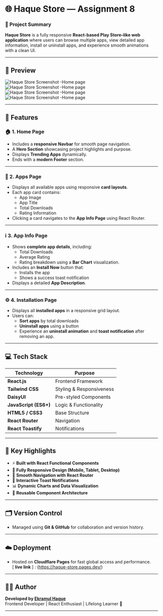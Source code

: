 # 🌐 Haque Store — Assignment 8

### 📝 Project Summary
**Haque Store** is a fully responsive **React-based Play Store–like web application** where users can browse multiple apps, view detailed app information, install or uninstall apps, and experience smooth animations with a clean UI.

---
## 📸 Preview
![Haque Store Screenshot -Home page](./src/assets/home.png)
![Haque Store Screenshot -Home page](./src/assets/Apps-page.png)
![Haque Store Screenshot -Home page](./src/assets/installation-page.png)
![Haque Store Screenshot -Home page](./src/assets/appinfo-page.png)

---

## 🚀 Features

### 🏠 1. Home Page
- Includes a **responsive Navbar** for smooth page navigation.  
- A **Hero Section** showcasing project highlights and purpose.  
- Displays **Trending Apps** dynamically.  
- Ends with a **modern Footer** section.  

---

### 📱 2. Apps Page
- Displays all available apps using responsive **card layouts**.  
- Each app card contains:
  - App Image  
  - App Title  
  - Total Downloads  
  - Rating Information  
- Clicking a card navigates to the **App Info Page** using React Router.

---

### ℹ️ 3. App Info Page
- Shows **complete app details**, including:
  - Total Downloads  
  - Average Rating  
  - Rating breakdown using a **Bar Chart** visualization.  
- Includes an **Install Now** button that:
  - Installs the app  
  - Shows a success toast notification  
- Displays a detailed **App Description**.

---

### ⚙️ 4. Installation Page
- Displays all **installed apps** in a responsive grid layout.  
- Users can:
  - **Sort apps** by total downloads  
  - **Uninstall apps** using a button  
  - Experience an **uninstall animation** and **toast notification** after removing an app.

---

## 💻 Tech Stack

| Technology | Purpose |
|-------------|----------|
| **React.js** | Frontend Framework |
| **Tailwind CSS** | Styling & Responsiveness |
| **DaisyUI** | Pre-styled Components |
| **JavaScript (ES6+)** | Logic & Functionality |
| **HTML5 / CSS3** | Base Structure |
| **React Router** | Navigation |
| **React Toastify** | Notifications |

---

## 🧩 Key Highlights
- ⚡ **Built with React Functional Components**  
- 🎨 **Fully Responsive Design (Mobile, Tablet, Desktop)**  
- 🧭 **Smooth Navigation with React Router**  
- 🔔 **Interactive Toast Notifications**  
- 📊 **Dynamic Charts and Data Visualization**  
- 🧠 **Reusable Component Architecture**

---

## 🗂️ Version Control
- Managed using **Git & GitHub** for collaboration and version history.

---

## ☁️ Deployment
- Hosted on **Cloudflare Pages** for fast global access and performance.<br>
[ **live link** ] : (https://haque-store.pages.dev/)

---



## 🧑‍💻 Author
**Developed by [Ekramul Haque](https://github.com/ekram-haque)**  
Frontend Developer | React Enthusiast | Lifelong Learner 🚀

---


